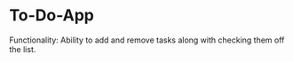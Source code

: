 # To-Do-App

Functionality: 
Ability to add and remove tasks along with checking them off the list.
